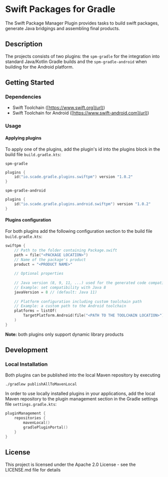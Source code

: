 # Swift Packages for Gradle

The Swift Package Manager Plugin provides tasks to build swift packages, generate Java bridgings and assembling final products. 

## Description         

The projects consists of two plugins: the `spm-gradle` for the integration into standard Java/Kotlin Gradle builds and the `spm-gradle-android` when building for the Android platform. 
       

## Getting Started

### Dependencies

-  Swift Toolchain ([https://www.swift.org](url))
-  Swift Toolchain for Android ([https://www.swift-android.com](url))

### Usage

#### Applying plugins

To apply one of the plugins, add the plugin's id into the plugins block in the build file `build.gradle.kts`:

`spm-gradle`
```kotlin
plugins { 
    id("io.scade.gradle.plugins.swiftpm") version "1.0.2"
}
```

`spm-gradle-android`
```kotlin
plugins {
    id("io.scade.gradle.plugins.android.swiftpm") version "1.0.2"
}
```

#### Plugins configuration

For both plugins add the following configuration section to the build file `build.gradle.kts`:

```kotlin
swiftpm { 
    // Path to the folder containing Package.swift
    path = file("<PACKAGE LOCATION>")
    // Name of the package's product 
    product = "<PRODUCT NAME>"
    
    // Optional properties
    
    // Java version (8, 9, 11, ...) used for the generated code compatibility
    // Example: set compatibility with Java 8
    javaVersion = 8 // (default: Java 11)
    
    // Platform configuration including custom toolchain path
    // Example: a custom path to the Android toolchain    
    platforms = listOf(
        TargetPlatform.Android(file("<PATH TO THE TOOLCHAIN LOCATION>"))
    )
}
```

**Note:** both plugins only support dynamic library products

## Development

### Local Installation

Both plugins can be published into the local Maven repository by executing

```shell
./gradlew publishAllToMavenLocal 
```

In order to use locally installed plugins in your applications, 
add the local Maven repository to the plugin management section in the Gradle settings file `settings.gradle.kts`:

```kotlin
pluginManagement {
    repositories {
        mavenLocal()
        gradlePluginPortal() 
    }
}
```

## License

This project is licensed under the Apache 2.0 License - see the LICENSE.md file for details